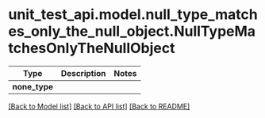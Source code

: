 # unit_test_api.model.null_type_matches_only_the_null_object.NullTypeMatchesOnlyTheNullObject

Type | Description | Notes
------------- | ------------- | -------------
**none_type** |  | 

[[Back to Model list]](../../README.md#documentation-for-models) [[Back to API list]](../../README.md#documentation-for-api-endpoints) [[Back to README]](../../README.md)

